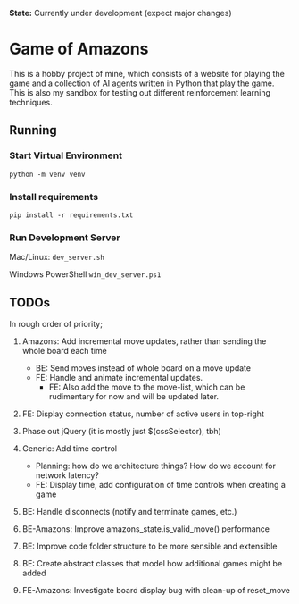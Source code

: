 **State:** Currently under development (expect major changes)

# Game of Amazons
This is a hobby project of mine, which consists of a website for playing the game and a collection of AI agents written in Python that play the game.
This is also my sandbox for testing out different reinforcement learning techniques.

## Running

### Start Virtual Environment
`python -m venv venv`

### Install requirements
`pip install -r requirements.txt`

### Run Development Server
Mac/Linux:
`dev_server.sh`

Windows PowerShell
`win_dev_server.ps1`

## TODOs
In rough order of priority;
1. Amazons: Add incremental move updates, rather than sending the whole board each time
    - BE: Send moves instead of whole board on a move update
    - FE: Handle and animate incremental updates.
        - FE: Also add the move to the move-list, which can be rudimentary for now and will be updated later.       
1. FE: Display connection status, number of active users in top-right
1. Phase out jQuery (it is mostly just $(cssSelector), tbh)

1. Generic: Add time control
    - Planning: how do we architecture things? How do we account for network latency?
    - FE: Display time, add configuration of time controls when creating a game

1. BE: Handle disconnects (notify and terminate games, etc.)
1. BE-Amazons: Improve amazons_state.is_valid_move() performance
1. BE: Improve code folder structure to be more sensible and extensible
1. BE: Create abstract classes that model how additional games might be added
1. FE-Amazons: Investigate board display bug with clean-up of reset_move